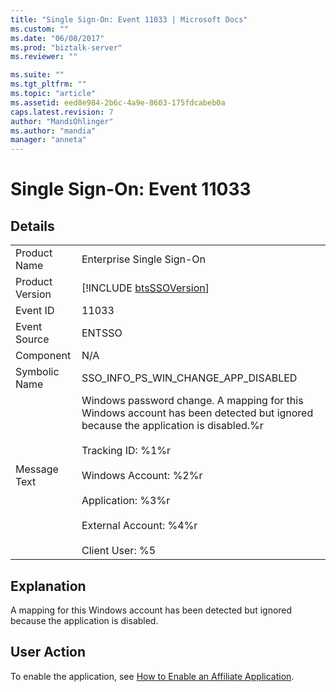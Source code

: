 ```yaml
---
title: "Single Sign-On: Event 11033 | Microsoft Docs"
ms.custom: ""
ms.date: "06/08/2017"
ms.prod: "biztalk-server"
ms.reviewer: ""

ms.suite: ""
ms.tgt_pltfrm: ""
ms.topic: "article"
ms.assetid: eed8e984-2b6c-4a9e-8603-175fdcabeb0a
caps.latest.revision: 7
author: "MandiOhlinger"
ms.author: "mandia"
manager: "anneta"
---
```

# Single Sign-On: Event 11033
## Details  
  
|                 |                                                                                                                                                                                                                                                                                               |
|-----------------|-----------------------------------------------------------------------------------------------------------------------------------------------------------------------------------------------------------------------------------------------------------------------------------------------|
|  Product Name   |                                                                                                                                   Enterprise Single Sign-On                                                                                                                                   |
| Product Version |                                                                                                                  [!INCLUDE [btsSSOVersion](../includes/btsssoversion-md.md)]                                                                                                                  |
|    Event ID     |                                                                                                                                             11033                                                                                                                                             |
|  Event Source   |                                                                                                                                            ENTSSO                                                                                                                                             |
|    Component    |                                                                                                                                              N/A                                                                                                                                              |
|  Symbolic Name  |                                                                                                                              SSO_INFO_PS_WIN_CHANGE_APP_DISABLED                                                                                                                              |
|  Message Text   | Windows password change. A mapping for this Windows account has been detected but ignored because the application is disabled.%r<br /><br /> Tracking ID: %1%r<br /><br /> Windows Account: %2%r<br /><br /> Application: %3%r<br /><br /> External Account: %4%r<br /><br /> Client User: %5 |
  
## Explanation  
 A mapping for this Windows account has been detected but ignored because the application is disabled.  
  
## User Action  
 To enable the application, see [How to Enable an Affiliate Application](../core/how-to-enable-an-affiliate-application.md).